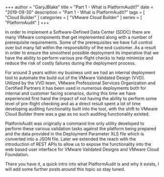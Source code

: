 +++
author = "GaryJBlake"
title = "Part 1 - What is PlatformAudit?"
date = "2019-09-30"
description = "Part 1 - What is PlatformAudit?"
tags = [
    "Cloud Builder"
]
categories = [
    "VMware Cloud Builder"
]
series = [
    "PlatformAudit"
]
+++

In order to implement a Software-Defined Data Center (SDDC) there are  many VMware components that get implemented along with a number of prerequisite requirements.  Some of the prerequisites we have full control over but many fall within the responsibility of the end customer. As a result in order to ensure the smoothest possible deployment its imperative that we have the ability to perform various pre-flight checks to help minimize and reduce the risk of costly failures during the deployment process.

For around 3 years within my business unit we had an internal deployment tool to automate the build out of the VMware Validated Design (VVD). Utilized by the VVD team, VMware Professional Services Organization and Certified Partners it has been used in numerous deployments both for internal and customer facing scenarios, during this time we have experienced first hand the impact of not having the ability to perform some level of pre-flight checking and as a direct result spent a lot of time developing auditing functionality built into the tool, with the shift to VMware Cloud Builder there was a gap as no such auditing functionality existed.

PlatformAudit was originally a command line only utility developed to perform these various validation tasks against the platform being prepared and the data provided in the Deployment Parameter XLS file which is converted into a JSON file. Later we extended the reach with the introduction of REST APIs to allow us to expose the functionality into the web based user interface for VMware Validated Designs and VMware Cloud Foundation.

There you have it, a quick intro into what PlatformAudit is and why it exists, I will add some further posts around this topic so stay tuned.